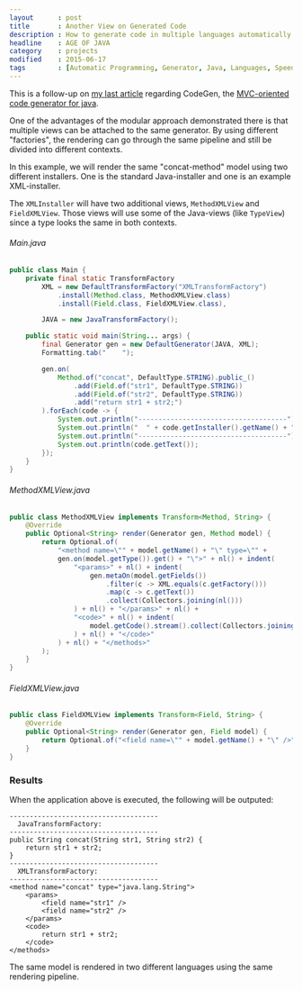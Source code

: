 ```yaml
---
layout      : post
title       : Another View on Generated Code
description : How to generate code in multiple languages automatically using CodeGen
headline    : AGE OF JAVA
category    : projects
modified    : 2015-06-17
tags        : [Automatic Programming, Generator, Java, Languages, Speedment, XML]
---
```


This is a follow-up on [my last article](https://ageofjavablog.github.io/website/Object-Oriented-Approach-to-Code-Generation) regarding CodeGen, the [MVC-oriented code generator for java](https://github.com/Pyknic/CodeGen).

One of the advantages of the modular approach demonstrated there is that multiple views can be attached to the same generator. By using different "factories", the rendering can go through the same pipeline and still be divided into different contexts.

In this example, we will render the same "concat-method" model using two different installers. One is the standard Java-installer and one is an example XML-installer.

The `XMLInstaller` will have two additional views, `MethodXMLView` and `FieldXMLView`. Those views will use some of the Java-views (like `TypeView`) since a type looks the same in both contexts.


###### Main.java
```java
public class Main {
    private final static TransformFactory 
        XML = new DefaultTransformFactory("XMLTransformFactory")
            .install(Method.class, MethodXMLView.class)
            .install(Field.class, FieldXMLView.class),

        JAVA = new JavaTransformFactory();

    public static void main(String... args) {
        final Generator gen = new DefaultGenerator(JAVA, XML);
        Formatting.tab("    ");

        gen.on(
            Method.of("concat", DefaultType.STRING).public_()
                .add(Field.of("str1", DefaultType.STRING))
                .add(Field.of("str2", DefaultType.STRING))
                .add("return str1 + str2;")
        ).forEach(code -> {
            System.out.println("-------------------------------------");
            System.out.println("  " + code.getInstaller().getName() + ":");
            System.out.println("-------------------------------------");
            System.out.println(code.getText());
        });
    }
}
```

###### MethodXMLView.java
```java
public class MethodXMLView implements Transform<Method, String> {
    @Override
    public Optional<String> render(Generator gen, Method model) {
        return Optional.of(
            "<method name=\"" + model.getName() + "\" type=\"" + 
            gen.on(model.getType()).get() + "\">" + nl() + indent(
                "<params>" + nl() + indent(
                    gen.metaOn(model.getFields())
                        .filter(c -> XML.equals(c.getFactory()))
                        .map(c -> c.getText())
                        .collect(Collectors.joining(nl()))
                ) + nl() + "</params>" + nl() +
                "<code>" + nl() + indent(
                    model.getCode().stream().collect(Collectors.joining(nl()))
                ) + nl() + "</code>"
            ) + nl() + "</methods>"
        );
    }
}
```

###### FieldXMLView.java
```java
public class FieldXMLView implements Transform<Field, String> {
    @Override
    public Optional<String> render(Generator gen, Field model) {
        return Optional.of("<field name=\"" + model.getName() + "\" />");
    }
}
```

### Results
When the application above is executed, the following will be outputed:

```
-------------------------------------
  JavaTransformFactory:
-------------------------------------
public String concat(String str1, String str2) {
    return str1 + str2;
}
-------------------------------------
  XMLTransformFactory:
-------------------------------------
<method name="concat" type="java.lang.String">
    <params>
        <field name="str1" />
        <field name="str2" />
    </params>
    <code>
        return str1 + str2;
    </code>
</methods>
```

The same model is rendered in two different languages using the same rendering pipeline.
